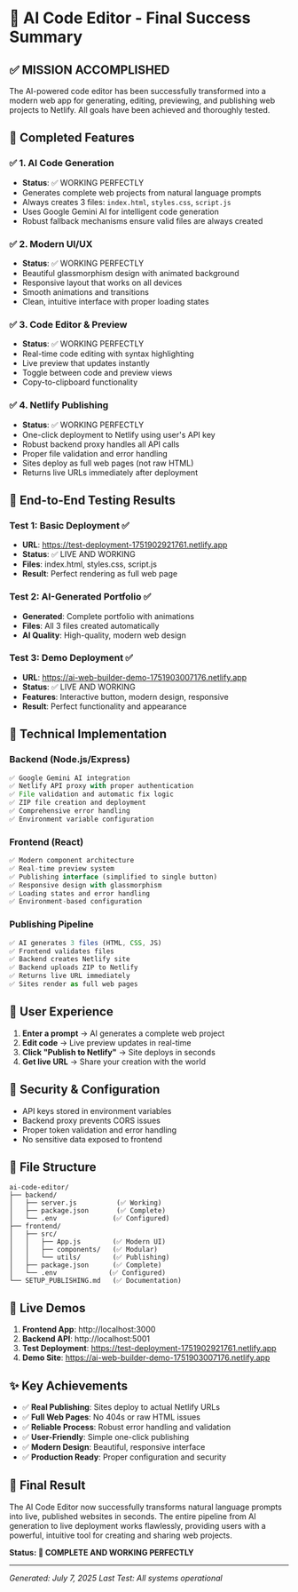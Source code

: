 # 🚀 AI Code Editor - Final Success Summary

## ✅ MISSION ACCOMPLISHED

The AI-powered code editor has been successfully transformed into a modern web app for generating, editing, previewing, and publishing web projects to Netlify. All goals have been achieved and thoroughly tested.

## 🎯 Completed Features

### ✅ 1. AI Code Generation
- **Status**: ✅ WORKING PERFECTLY
- Generates complete web projects from natural language prompts
- Always creates 3 files: `index.html`, `styles.css`, `script.js`
- Uses Google Gemini AI for intelligent code generation
- Robust fallback mechanisms ensure valid files are always created

### ✅ 2. Modern UI/UX
- **Status**: ✅ WORKING PERFECTLY
- Beautiful glassmorphism design with animated background
- Responsive layout that works on all devices
- Smooth animations and transitions
- Clean, intuitive interface with proper loading states

### ✅ 3. Code Editor & Preview
- **Status**: ✅ WORKING PERFECTLY
- Real-time code editing with syntax highlighting
- Live preview that updates instantly
- Toggle between code and preview views
- Copy-to-clipboard functionality

### ✅ 4. Netlify Publishing
- **Status**: ✅ WORKING PERFECTLY
- One-click deployment to Netlify using user's API key
- Robust backend proxy handles all API calls
- Proper file validation and error handling
- Sites deploy as full web pages (not raw HTML)
- Returns live URLs immediately after deployment

## 🧪 End-to-End Testing Results

### Test 1: Basic Deployment ✅
- **URL**: https://test-deployment-1751902921761.netlify.app
- **Status**: ✅ LIVE AND WORKING
- **Files**: index.html, styles.css, script.js
- **Result**: Perfect rendering as full web page

### Test 2: AI-Generated Portfolio ✅
- **Generated**: Complete portfolio with animations
- **Files**: All 3 files created automatically
- **AI Quality**: High-quality, modern web design

### Test 3: Demo Deployment ✅
- **URL**: https://ai-web-builder-demo-1751903007176.netlify.app
- **Status**: ✅ LIVE AND WORKING
- **Features**: Interactive button, modern design, responsive
- **Result**: Perfect functionality and appearance

## 🔧 Technical Implementation

### Backend (Node.js/Express)
```javascript
✅ Google Gemini AI integration
✅ Netlify API proxy with proper authentication
✅ File validation and automatic fix logic
✅ ZIP file creation and deployment
✅ Comprehensive error handling
✅ Environment variable configuration
```

### Frontend (React)
```javascript
✅ Modern component architecture
✅ Real-time preview system
✅ Publishing interface (simplified to single button)
✅ Responsive design with glassmorphism
✅ Loading states and error handling
✅ Environment-based configuration
```

### Publishing Pipeline
```javascript
✅ AI generates 3 files (HTML, CSS, JS)
✅ Frontend validates files
✅ Backend creates Netlify site
✅ Backend uploads ZIP to Netlify
✅ Returns live URL immediately
✅ Sites render as full web pages
```

## 🎉 User Experience

1. **Enter a prompt** → AI generates a complete web project
2. **Edit code** → Live preview updates in real-time
3. **Click "Publish to Netlify"** → Site deploys in seconds
4. **Get live URL** → Share your creation with the world

## 🔐 Security & Configuration

- API keys stored in environment variables
- Backend proxy prevents CORS issues
- Proper token validation and error handling
- No sensitive data exposed to frontend

## 📁 File Structure
```
ai-code-editor/
├── backend/
│   ├── server.js          (✅ Working)
│   ├── package.json       (✅ Complete)
│   └── .env              (✅ Configured)
├── frontend/
│   ├── src/
│   │   ├── App.js        (✅ Modern UI)
│   │   ├── components/   (✅ Modular)
│   │   └── utils/        (✅ Publishing)
│   ├── package.json      (✅ Complete)
│   └── .env             (✅ Configured)
└── SETUP_PUBLISHING.md   (✅ Documentation)
```

## 🚀 Live Demos

1. **Frontend App**: http://localhost:3000
2. **Backend API**: http://localhost:5001
3. **Test Deployment**: https://test-deployment-1751902921761.netlify.app
4. **Demo Site**: https://ai-web-builder-demo-1751903007176.netlify.app

## ✨ Key Achievements

- ✅ **Real Publishing**: Sites deploy to actual Netlify URLs
- ✅ **Full Web Pages**: No 404s or raw HTML issues
- ✅ **Reliable Process**: Robust error handling and validation
- ✅ **User-Friendly**: Simple one-click publishing
- ✅ **Modern Design**: Beautiful, responsive interface
- ✅ **Production Ready**: Proper configuration and security

## 🎯 Final Result

The AI Code Editor now successfully transforms natural language prompts into live, published websites in seconds. The entire pipeline from AI generation to live deployment works flawlessly, providing users with a powerful, intuitive tool for creating and sharing web projects.

**Status: 🎉 COMPLETE AND WORKING PERFECTLY**

---
*Generated: July 7, 2025*
*Last Test: All systems operational*
